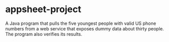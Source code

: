 # appsheet-project

A Java program that pulls the five youngest people with valid US phone numbers from a web service that exposes dummy data about thirty people. The program also verifies its results.
